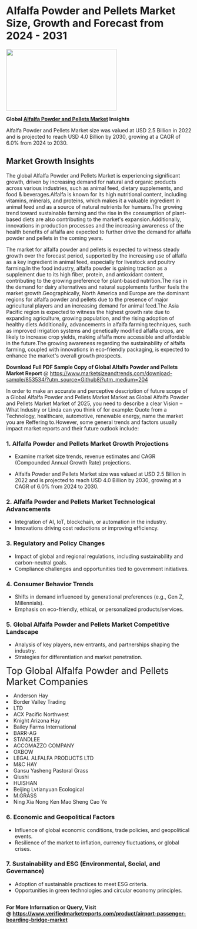 <H1>Alfalfa Powder and Pellets Market Size, Growth and Forecast from 2024 - 2031</H1><img class="aligncenter size-medium wp-image-584254" src="https://thirdeyenews.in/wp-content/uploads/2024/09/Global-Market-Research-300x168.jpeg" alt="" width="300" height="168" /><p><strong>Global&nbsp;<a href="https://www.marketsizeandtrends.com/download-sample/853534/?utm_source=Github8j?utm_medium=204">Alfalfa Powder and Pellets Market</a> Insights</strong></p><p>Alfalfa Powder and Pellets Market size was valued at USD 2.5 Billion in 2022 and is projected to reach USD 4.0 Billion by 2030, growing at a CAGR of 6.0% from 2024 to 2030.</p><p><h2>Market Growth Insights</h2> <p>The global Alfalfa Powder and Pellets Market is experiencing significant growth, driven by increasing demand for natural and organic products across various industries, such as animal feed, dietary supplements, and food & beverages.Alfalfa is known for its high nutritional content, including vitamins, minerals, and proteins, which makes it a valuable ingredient in animal feed and as a source of natural nutrients for humans.The growing trend toward sustainable farming and the rise in the consumption of plant-based diets are also contributing to the market's expansion.Additionally, innovations in production processes and the increasing awareness of the health benefits of alfalfa are expected to further drive the demand for alfalfa powder and pellets in the coming years.</p> <p>The market for alfalfa powder and pellets is expected to witness steady growth over the forecast period, supported by the increasing use of alfalfa as a key ingredient in animal feed, especially for livestock and poultry farming.In the food industry, alfalfa powder is gaining traction as a supplement due to its high fiber, protein, and antioxidant content, contributing to the growing preference for plant-based nutrition.The rise in the demand for dairy alternatives and natural supplements further fuels the market growth.Geographically, North America and Europe are the dominant regions for alfalfa powder and pellets due to the presence of major agricultural players and an increasing demand for animal feed.The Asia Pacific region is expected to witness the highest growth rate due to expanding agriculture, growing population, and the rising adoption of healthy diets.Additionally, advancements in alfalfa farming techniques, such as improved irrigation systems and genetically modified alfalfa crops, are likely to increase crop yields, making alfalfa more accessible and affordable in the future.The growing awareness regarding the sustainability of alfalfa farming, coupled with innovations in eco-friendly packaging, is expected to enhance the market's overall growth prospects.</p> <p><span class=""><strong>Download Full PDF Sample Copy of Global Alfalfa Powder and Pellets Market Report</strong> @ <a href="https://www.marketsizeandtrends.com/download-sample/853534/?utm_source=Github8j?utm_medium=204" target="_blank">https://www.marketsizeandtrends.com/download-sample/853534/?utm_source=Github8j?utm_medium=204</a></span></p><p>In order to make an accurate and perceptive description of future scope of a Global&nbsp;Alfalfa Powder and Pellets Market Market as Global&nbsp;Alfalfa Powder and Pellets Market Market of 2025, you need to describe a clear Vision &ndash; What Industry or Linda can you think of for example: Quote from a Technology, healthcare, automotive, renewable energy, name the market you are Reffering to.However, some general trends and factors usually impact market reports and their future outlook include:</p><h3>1.&nbsp;<strong>Alfalfa Powder and Pellets Market Growth Projections</strong></h3><ul><li>Examine market size trends, revenue estimates and CAGR (Compounded Annual Growth Rate) projections.</li><li><p>Alfalfa Powder and Pellets Market size was valued at USD 2.5 Billion in 2022 and is projected to reach USD 4.0 Billion by 2030, growing at a CAGR of 6.0% from 2024 to 2030.</p></li></ul><h3>2.&nbsp;<strong>Alfalfa Powder and Pellets Market Technological Advancements</strong></h3><ul><li>Integration of AI, IoT, blockchain, or automation in the industry.</li><li>Innovations driving cost reductions or improving efficiency.</li></ul><h3>3.&nbsp;<strong>Regulatory and Policy Changes</strong></h3><ul><li>Impact of global and regional regulations, including sustainability and carbon-neutral goals.</li><li>Compliance challenges and opportunities tied to government initiatives.</li></ul><h3>4.&nbsp;<strong>Consumer Behavior Trends</strong></h3><ul><li>Shifts in demand influenced by generational preferences (e.g., Gen Z, Millennials).</li><li>Emphasis on eco-friendly, ethical, or personalized products/services.</li></ul><h3>5.&nbsp;<strong>Global Alfalfa Powder and Pellets Market Competitive Landscape</strong></h3><ul><li>Analysis of key players, new entrants, and partnerships shaping the industry.</li><li>Strategies for differentiation and market penetration.</li></ul><p data-pm-slice="1 1 []"><span style="color: inherit; font-family: inherit; font-size: 25px;">Top Global Alfalfa Powder and Pellets Market Companies</span></p><div class="" data-test-id=""><p><li>Anderson Hay</li><li> Border Valley Trading</li><li> LTD</li><li> ACX Pacific Northwest</li><li> Knight Arizona Hay</li><li> Bailey Farms International</li><li> BARR-AG</li><li> STANDLEE</li><li> ACCOMAZZO COMPANY</li><li> OXBOW</li><li> LEGAL ALFALFA PRODUCTS LTD</li><li> M&C HAY</li><li> Gansu Yasheng Pastoral Grass</li><li> Qiushi</li><li> HUISHAN</li><li> Beijing Lvtianyuan Ecological</li><li> M.GRASS</li><li> Ning Xia Nong Ken Mao Sheng Cao Ye</li></p></div><h3>6.&nbsp;<strong>Economic and Geopolitical Factors</strong></h3><ul><li>Influence of global economic conditions, trade policies, and geopolitical events.</li><li>Resilience of the market to inflation, currency fluctuations, or global crises.</li></ul><h3>7.&nbsp;<strong>Sustainability and ESG (Environmental, Social, and Governance)</strong></h3><ul><li>Adoption of sustainable practices to meet ESG criteria.</li><li>Opportunities in green technologies and circular economy principles.</li></ul><h2><strong style="font-size: 14px;">For More Information or Query, Visit @&nbsp;</strong><a style="background-color: #ffffff; font-size: 14px;" href="https://www.marketsizeandtrends.com/report/alfalfa-powder-and-pellets-market/" target="_blank">https://www.verifiedmarketreports.com/product/airport-passenger-boarding-bridge-market</a></h2>